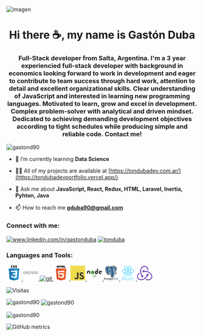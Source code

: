 

![imagen](https://edgarjayo.wordpress.com/wp-content/uploads/2020/09/banner_javascript.png)

<h1 align="center">Hi there ☕, my name is Gastón Duba </h1>

<h3 align="center">Full-Stack developer from Salta, Argentina. I'm a 3 year experiencied full-stack developer with background in economics looking forward to work in development and eager to contribute to team success through hard work, attention to detail and excellent organizational skills. Clear understanding of JavaScript and interested in learning new programming languages. Motivated to learn, grow and excel in development. Complex problem-solver with analytical and driven mindset. Dedicated to achieving demanding development objectives according to tight schedules while producing simple and reliable code. Contact me!</h3>

<p align="left"> <img src="https://komarev.com/ghpvc/?username=gastond90&label=Profile%20views&color=0e75b6&style=flat" alt="gastond90" /> </p>


- 🌱 I’m currently learning **Data Science**

- 👨‍💻 All of my projects are available at [https://tondubadev.com.ar/](https://tondubadevportfolio.vercel.app/)

- 💬 Ask me about **JavaScript, React, Redux, HTML, Laravel, Inertia, Pyhton, Java**

- 📫 How to reach me **gduba90@gmail.com**

<h3 align="left">Connect with me:</h3>
<p align="left">
<a href="https://www.linkedin.com/in/gastonduba/" target="blank"><img align="center" src="https://raw.githubusercontent.com/rahuldkjain/github-profile-readme-generator/master/src/images/icons/Social/linked-in-alt.svg" alt="www.linkedin.com/in/gastonduba" height="30" width="40" /></a>
<a href="https://instagram.com/tonduba" target="blank"><img align="center" src="https://raw.githubusercontent.com/rahuldkjain/github-profile-readme-generator/master/src/images/icons/Social/instagram.svg" alt="tonduba" height="30" width="40" /></a>
</p>

<h3 align="left">Languages and Tools:</h3>
<p align="left"> <a href="https://www.w3schools.com/css/" target="_blank" rel="noreferrer"> <img src="https://raw.githubusercontent.com/devicons/devicon/master/icons/css3/css3-original-wordmark.svg" alt="css3" width="40" height="40"/> </a> <a href="https://expressjs.com" target="_blank" rel="noreferrer"> <img src="https://raw.githubusercontent.com/devicons/devicon/master/icons/express/express-original-wordmark.svg" alt="express" width="40" height="40"/> </a> <a href="https://git-scm.com/" target="_blank" rel="noreferrer"> <img src="https://www.vectorlogo.zone/logos/git-scm/git-scm-icon.svg" alt="git" width="40" height="40"/> </a> <a href="https://www.w3.org/html/" target="_blank" rel="noreferrer"> <img src="https://raw.githubusercontent.com/devicons/devicon/master/icons/html5/html5-original-wordmark.svg" alt="html5" width="40" height="40"/> </a> <a href="https://developer.mozilla.org/en-US/docs/Web/JavaScript" target="_blank" rel="noreferrer"> <img src="https://raw.githubusercontent.com/devicons/devicon/master/icons/javascript/javascript-original.svg" alt="javascript" width="40" height="40"/> </a> <a href="https://nodejs.org" target="_blank" rel="noreferrer"> <img src="https://raw.githubusercontent.com/devicons/devicon/master/icons/nodejs/nodejs-original-wordmark.svg" alt="nodejs" width="40" height="40"/> </a> <a href="https://www.postgresql.org" target="_blank" rel="noreferrer"> <img src="https://raw.githubusercontent.com/devicons/devicon/master/icons/postgresql/postgresql-original-wordmark.svg" alt="postgresql" width="40" height="40"/> </a> <a href="https://reactjs.org/" target="_blank" rel="noreferrer"> <img src="https://raw.githubusercontent.com/devicons/devicon/master/icons/react/react-original-wordmark.svg" alt="react" width="40" height="40"/> </a> <a href="https://redux.js.org" target="_blank" rel="noreferrer"> <img src="https://raw.githubusercontent.com/devicons/devicon/master/icons/redux/redux-original.svg" alt="redux" width="40" height="40"/> </a> </p>


![Visitas](https://visitor-badge.glitch.me/badge?page_id=gastond90.Programacion_I-TF_Integrador)


<p><img align="left" src="https://github-readme-stats.vercel.app/api/top-langs?username=gastond90&show_icons=true&locale=en&layout=compact" alt="gastond90" /></p>

<p>&nbsp;<img align="center" src="https://github-readme-stats.vercel.app/api?username=gastond90&show_icons=true&locale=en" alt="gastond90" /></p>

<p><img align="center" src="https://github-readme-streak-stats.herokuapp.com/?user=gastond90&" alt="gastond90" /></p>




![GitHub metrics](https://metrics.lecoq.io/gastond90) 
